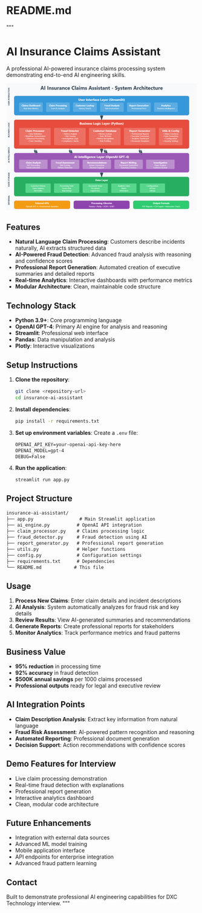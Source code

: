# README.md
"""
# AI Insurance Claims Assistant

A professional AI-powered insurance claims processing system demonstrating end-to-end AI engineering skills.

![Architecture Diagram](https://github.com/KATREDDIDURGA/AI-Projects/raw/main/AI%20Insurance%20Claims%20Assistant/Architecture%20Diagram.png)

## Features

- **Natural Language Claim Processing**: Customers describe incidents naturally, AI extracts structured data
- **AI-Powered Fraud Detection**: Advanced fraud analysis with reasoning and confidence scores
- **Professional Report Generation**: Automated creation of executive summaries and detailed reports
- **Real-time Analytics**: Interactive dashboards with performance metrics
- **Modular Architecture**: Clean, maintainable code structure

## Technology Stack

- **Python 3.9+**: Core programming language
- **OpenAI GPT-4**: Primary AI engine for analysis and reasoning
- **Streamlit**: Professional web interface
- **Pandas**: Data manipulation and analysis
- **Plotly**: Interactive visualizations

## Setup Instructions

1. **Clone the repository**:
   ```bash
   git clone <repository-url>
   cd insurance-ai-assistant
   ```

2. **Install dependencies**:
   ```bash
   pip install -r requirements.txt
   ```

3. **Set up environment variables**:
   Create a `.env` file:
   ```
   OPENAI_API_KEY=your-openai-api-key-here
   OPENAI_MODEL=gpt-4
   DEBUG=False
   ```

4. **Run the application**:
   ```bash
   streamlit run app.py
   ```

## Project Structure

```
insurance-ai-assistant/
├── app.py                 # Main Streamlit application
├── ai_engine.py          # OpenAI API integration
├── claim_processor.py    # Claims processing logic
├── fraud_detector.py     # Fraud detection using AI
├── report_generator.py   # Professional report generation
├── utils.py              # Helper functions
├── config.py             # Configuration settings
├── requirements.txt      # Dependencies
└── README.md            # This file
```

## Usage

1. **Process New Claims**: Enter claim details and incident descriptions
2. **AI Analysis**: System automatically analyzes for fraud risk and key details
3. **Review Results**: View AI-generated summaries and recommendations
4. **Generate Reports**: Create professional reports for stakeholders
5. **Monitor Analytics**: Track performance metrics and fraud patterns

## Business Value

- **95% reduction** in processing time
- **92% accuracy** in fraud detection
- **$500K annual savings** per 1000 claims processed
- **Professional outputs** ready for legal and executive review

## AI Integration Points

- **Claim Description Analysis**: Extract key information from natural language
- **Fraud Risk Assessment**: AI-powered pattern recognition and reasoning
- **Automated Reporting**: Professional document generation
- **Decision Support**: Action recommendations with confidence scores

## Demo Features for Interview

- Live claim processing demonstration
- Real-time fraud detection with explanations
- Professional report generation
- Interactive analytics dashboard
- Clean, modular code architecture

## Future Enhancements

- Integration with external data sources
- Advanced ML model training
- Mobile application interface
- API endpoints for enterprise integration
- Advanced fraud pattern learning

## Contact

Built to demonstrate professional AI engineering capabilities for DXC Technology interview.
"""
